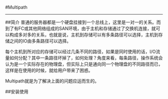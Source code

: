 #Multipath

---

##简介
普通的服务器都是一个硬盘挂接到一个总线上，这里是一对一的关系。而到了有FC或其他网络组成的SAN环境，由于主机和存储通过了交换机连接，就可以构成多对多的关系，也就是说，主机到存储可以有多条路径可以选择，主机到存储之间的IO由多条路径可以选择。

每个主机到所对应的存储可以经过几条不同的路径，如果是同时使用的话，I/O流量如何分配？其中一条路径坏掉了，如何处理？角度来看，每条路径，操作系统会认为是一个实际存在的物理盘，但实际上只是通向同一个物理盘的不同路径而已，这样是在使用的时候，就给用户带来了困惑。

Multipath就是为了解决上面的问题应运而生的。

##安装使用
